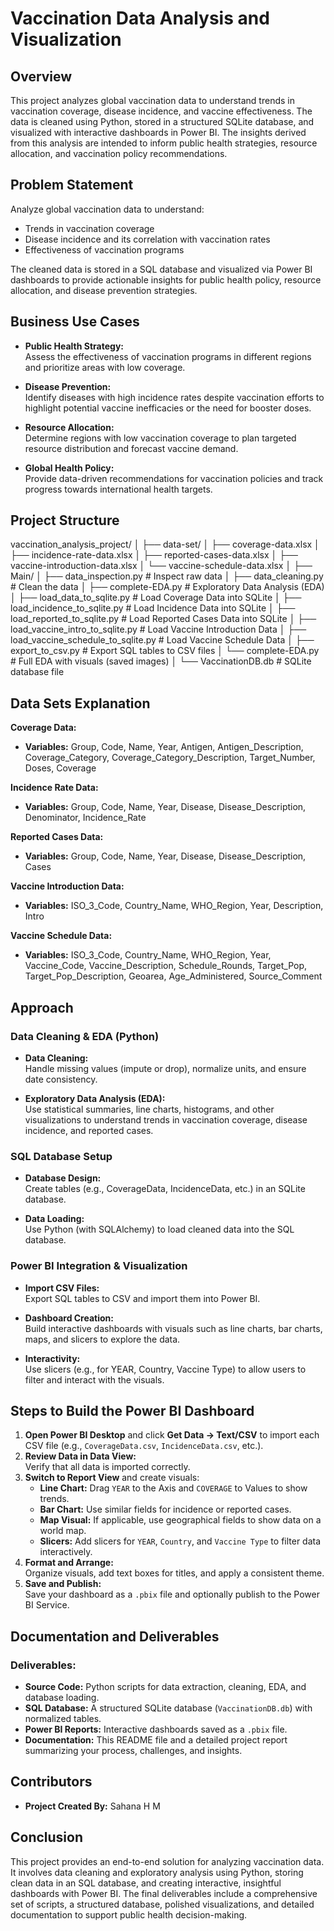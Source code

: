 # Vaccination Data Analysis and Visualization

## Overview

This project analyzes global vaccination data to understand trends in vaccination coverage, disease incidence, and vaccine effectiveness. The data is cleaned using Python, stored in a structured SQLite database, and visualized with interactive dashboards in Power BI. The insights derived from this analysis are intended to inform public health strategies, resource allocation, and vaccination policy recommendations.

## Problem Statement

Analyze global vaccination data to understand:
- Trends in vaccination coverage
- Disease incidence and its correlation with vaccination rates
- Effectiveness of vaccination programs

The cleaned data is stored in a SQL database and visualized via Power BI dashboards to provide actionable insights for public health policy, resource allocation, and disease prevention strategies.

## Business Use Cases

- **Public Health Strategy:**  
  Assess the effectiveness of vaccination programs in different regions and prioritize areas with low coverage.

- **Disease Prevention:**  
  Identify diseases with high incidence rates despite vaccination efforts to highlight potential vaccine inefficacies or the need for booster doses.

- **Resource Allocation:**  
  Determine regions with low vaccination coverage to plan targeted resource distribution and forecast vaccine demand.

- **Global Health Policy:**  
  Provide data-driven recommendations for vaccination policies and track progress towards international health targets.

## Project Structure

vaccination_analysis_project/ │ ├── data-set/
│ ├── coverage-data.xlsx │ ├── incidence-rate-data.xlsx │ ├── reported-cases-data.xlsx │ ├── vaccine-introduction-data.xlsx │ └── vaccine-schedule-data.xlsx │ ├── Main/
│ ├── data_inspection.py # Inspect raw data │ ├── data_cleaning.py # Clean the data │ ├── complete-EDA.py # Exploratory Data Analysis (EDA) │ ├── load_data_to_sqlite.py # Load Coverage Data into SQLite │ ├── load_incidence_to_sqlite.py # Load Incidence Data into SQLite │ ├── load_reported_to_sqlite.py # Load Reported Cases Data into SQLite │ ├── load_vaccine_intro_to_sqlite.py # Load Vaccine Introduction Data │ ├── load_vaccine_schedule_to_sqlite.py # Load Vaccine Schedule Data │ ├── export_to_csv.py # Export SQL tables to CSV files │ └── complete-EDA.py # Full EDA with visuals (saved images) │ └── VaccinationDB.db # SQLite database file


## Data Sets Explanation

**Coverage Data:**
- **Variables:** Group, Code, Name, Year, Antigen, Antigen_Description, Coverage_Category, Coverage_Category_Description, Target_Number, Doses, Coverage

**Incidence Rate Data:**
- **Variables:** Group, Code, Name, Year, Disease, Disease_Description, Denominator, Incidence_Rate

**Reported Cases Data:**
- **Variables:** Group, Code, Name, Year, Disease, Disease_Description, Cases

**Vaccine Introduction Data:**
- **Variables:** ISO_3_Code, Country_Name, WHO_Region, Year, Description, Intro

**Vaccine Schedule Data:**
- **Variables:** ISO_3_Code, Country_Name, WHO_Region, Year, Vaccine_Code, Vaccine_Description, Schedule_Rounds, Target_Pop, Target_Pop_Description, Geoarea, Age_Administered, Source_Comment

## Approach

### Data Cleaning & EDA (Python)
- **Data Cleaning:**  
  Handle missing values (impute or drop), normalize units, and ensure date consistency.
  
- **Exploratory Data Analysis (EDA):**  
  Use statistical summaries, line charts, histograms, and other visualizations to understand trends in vaccination coverage, disease incidence, and reported cases.

### SQL Database Setup
- **Database Design:**  
  Create tables (e.g., CoverageData, IncidenceData, etc.) in an SQLite database.
  
- **Data Loading:**  
  Use Python (with SQLAlchemy) to load cleaned data into the SQL database.

### Power BI Integration & Visualization
- **Import CSV Files:**  
  Export SQL tables to CSV and import them into Power BI.
  
- **Dashboard Creation:**  
  Build interactive dashboards with visuals such as line charts, bar charts, maps, and slicers to explore the data.
  
- **Interactivity:**  
  Use slicers (e.g., for YEAR, Country, Vaccine Type) to allow users to filter and interact with the visuals.

## Steps to Build the Power BI Dashboard

1. **Open Power BI Desktop** and click **Get Data → Text/CSV** to import each CSV file (e.g., `CoverageData.csv`, `IncidenceData.csv`, etc.).
2. **Review Data in Data View:**  
   Verify that all data is imported correctly.
3. **Switch to Report View** and create visuals:
   - **Line Chart:** Drag `YEAR` to the Axis and `COVERAGE` to Values to show trends.
   - **Bar Chart:** Use similar fields for incidence or reported cases.
   - **Map Visual:** If applicable, use geographical fields to show data on a world map.
   - **Slicers:** Add slicers for `YEAR`, `Country`, and `Vaccine Type` to filter data interactively.
4. **Format and Arrange:**  
   Organize visuals, add text boxes for titles, and apply a consistent theme.
5. **Save and Publish:**  
   Save your dashboard as a `.pbix` file and optionally publish to the Power BI Service.

## Documentation and Deliverables

### Deliverables:
- **Source Code:** Python scripts for data extraction, cleaning, EDA, and database loading.
- **SQL Database:** A structured SQLite database (`VaccinationDB.db`) with normalized tables.
- **Power BI Reports:** Interactive dashboards saved as a `.pbix` file.
- **Documentation:** This README file and a detailed project report summarizing your process, challenges, and insights.

## Contributors

- **Project Created By:** Sahana H M

## Conclusion

This project provides an end-to-end solution for analyzing vaccination data. It involves data cleaning and exploratory analysis using Python, storing clean data in an SQL database, and creating interactive, insightful dashboards with Power BI. The final deliverables include a comprehensive set of scripts, a structured database, polished visualizations, and detailed documentation to support public health decision-making.

